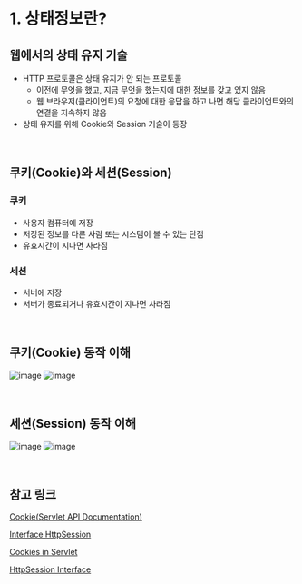 # 1. 상태정보란?
## 웹에서의 상태 유지 기술
- HTTP 프로토콜은 상태 유지가 안 되는 프로토콜
  - 이전에 무엇을 했고, 지금 무엇을 했는지에 대한 정보를 갖고 있지 않음
  - 웹 브라우저(클라이언트)의 요청에 대한 응답을 하고 나면 해당 클라이언트와의 연결을 지속하지 않음
- 상태 유지를 위해 Cookie와 Session 기술이 등장

<br>

## 쿠키(Cookie)와 세션(Session)
### 쿠키
- 사용자 컴퓨터에 저장
- 저장된 정보를 다른 사람 또는 시스템이 볼 수 있는 단점
- 유효시간이 지나면 사라짐
### 세션
- 서버에 저장
- 서버가 종료되거나 유효시간이 지나면 사라짐

<br>

## 쿠키(Cookie) 동작 이해
![image](https://user-images.githubusercontent.com/57928612/119247421-390bf080-bbc4-11eb-9331-f02158558915.png)
![image](https://user-images.githubusercontent.com/57928612/119247424-4032fe80-bbc4-11eb-9835-a741de1a783e.png)

<br>

## 세션(Session) 동작 이해
![image](https://user-images.githubusercontent.com/57928612/119247437-5a6cdc80-bbc4-11eb-94fe-68ca2aaacfaf.png)
![image](https://user-images.githubusercontent.com/57928612/119247442-635dae00-bbc4-11eb-8b80-46ea69ed2dfe.png)

<br>

## 참고 링크
[Cookie(Servlet API Documentation)](https://tomcat.apache.org/tomcat-5.5-doc/servletapi/javax/servlet/http/Cookie.html)

[Interface HttpSession](https://tomcat.apache.org/tomcat-5.5-doc/servletapi/javax/servlet/http/HttpSession.html)

[Cookies in Servlet](https://www.javatpoint.com/cookies-in-servlet)

[HttpSession Interface](https://www.javatpoint.com/http-session-in-session-tracking)

